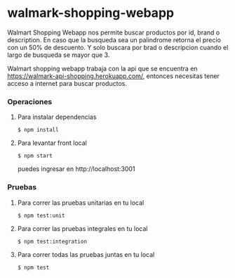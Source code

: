 # walmark-shopping-webapp
Walmart Shopping Webapp nos permite buscar productos por id, brand o description.
En caso que la busqueda sea un palindrome retorna el precio con un 50% de descuento.
Y solo buscara por brad o descripcion cuando el largo de busqueda se mayor que 3.

Walmart shopping webapp trabaja con la api que se encuentra en https://walmark-api-shopping.herokuapp.com/, 
entonces necesitas tener acceso a internet para buscar productos. 

### Operaciones

1. Para instalar dependencias
    ```
    $ npm install
    ```
2. Para levantar front local
    ```
    $ npm start    
    ```
    puedes ingresar en http://localhost:3001
    
### Pruebas

1. Para correr las pruebas unitarias en tu local
    ```
    $ npm test:unit
    ```

2. Para correr las pruebas integrales en tu local
    ```
    $ npm test:integration
    ```

3. Para correr todas las pruebas juntas en tu local
    ```
    $ npm test
    ```
